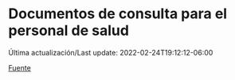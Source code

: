 # Documentos de consulta para el personal de salud

Última actualización/Last update: 2022-02-24T19:12:12-06:00

 [Fuente](https://coronavirus.gob.mx/personal-de-salud/documentos-de-consulta/)
